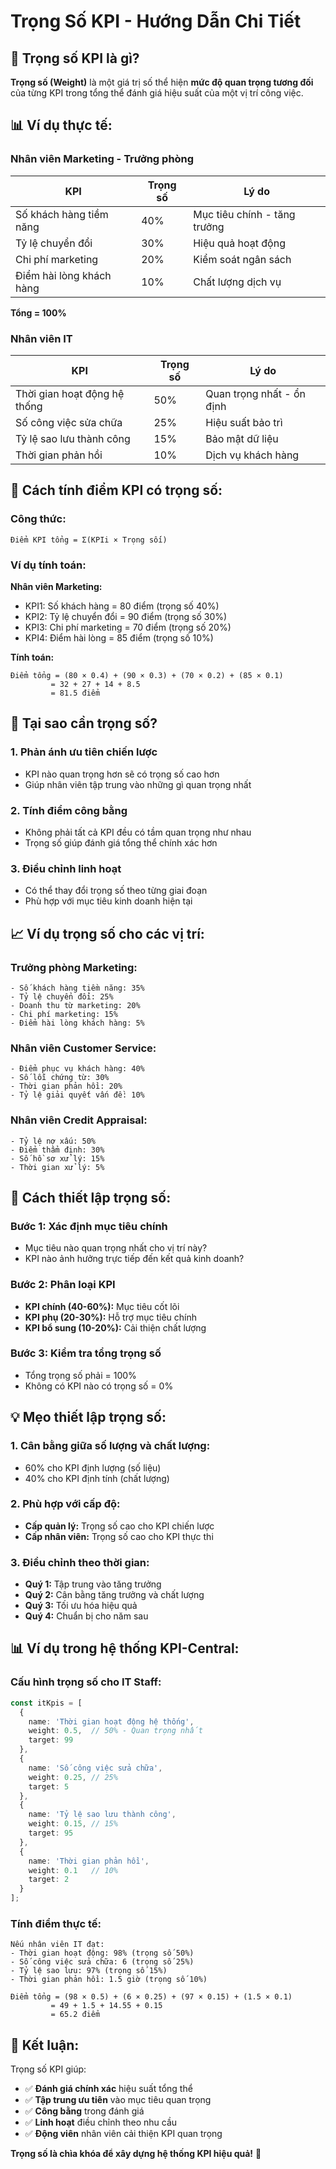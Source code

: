 # Trọng Số KPI - Hướng Dẫn Chi Tiết

## 🎯 **Trọng số KPI là gì?**

**Trọng số (Weight)** là một giá trị số thể hiện **mức độ quan trọng tương đối** của từng KPI trong tổng thể đánh giá hiệu suất của một vị trí công việc.

## 📊 **Ví dụ thực tế:**

### **Nhân viên Marketing - Trưởng phòng**

| KPI | Trọng số | Lý do |
|-----|----------|-------|
| Số khách hàng tiềm năng | 40% | Mục tiêu chính - tăng trưởng |
| Tỷ lệ chuyển đổi | 30% | Hiệu quả hoạt động |
| Chi phí marketing | 20% | Kiểm soát ngân sách |
| Điểm hài lòng khách hàng | 10% | Chất lượng dịch vụ |

**Tổng = 100%**

### **Nhân viên IT**

| KPI | Trọng số | Lý do |
|-----|----------|-------|
| Thời gian hoạt động hệ thống | 50% | Quan trọng nhất - ổn định |
| Số công việc sửa chữa | 25% | Hiệu suất bảo trì |
| Tỷ lệ sao lưu thành công | 15% | Bảo mật dữ liệu |
| Thời gian phản hồi | 10% | Dịch vụ khách hàng |

## 🔢 **Cách tính điểm KPI có trọng số:**

### **Công thức:**
```
Điểm KPI tổng = Σ(KPIi × Trọng sối)
```

### **Ví dụ tính toán:**

**Nhân viên Marketing:**
- KPI1: Số khách hàng = 80 điểm (trọng số 40%)
- KPI2: Tỷ lệ chuyển đổi = 90 điểm (trọng số 30%)
- KPI3: Chi phí marketing = 70 điểm (trọng số 20%)
- KPI4: Điểm hài lòng = 85 điểm (trọng số 10%)

**Tính toán:**
```
Điểm tổng = (80 × 0.4) + (90 × 0.3) + (70 × 0.2) + (85 × 0.1)
         = 32 + 27 + 14 + 8.5
         = 81.5 điểm
```

## 🎯 **Tại sao cần trọng số?**

### 1. **Phản ánh ưu tiên chiến lược**
- KPI nào quan trọng hơn sẽ có trọng số cao hơn
- Giúp nhân viên tập trung vào những gì quan trọng nhất

### 2. **Tính điểm công bằng**
- Không phải tất cả KPI đều có tầm quan trọng như nhau
- Trọng số giúp đánh giá tổng thể chính xác hơn

### 3. **Điều chỉnh linh hoạt**
- Có thể thay đổi trọng số theo từng giai đoạn
- Phù hợp với mục tiêu kinh doanh hiện tại

## 📈 **Ví dụ trọng số cho các vị trí:**

### **Trưởng phòng Marketing:**
```
- Số khách hàng tiềm năng: 35%
- Tỷ lệ chuyển đổi: 25%
- Doanh thu từ marketing: 20%
- Chi phí marketing: 15%
- Điểm hài lòng khách hàng: 5%
```

### **Nhân viên Customer Service:**
```
- Điểm phục vụ khách hàng: 40%
- Số lỗi chứng từ: 30%
- Thời gian phản hồi: 20%
- Tỷ lệ giải quyết vấn đề: 10%
```

### **Nhân viên Credit Appraisal:**
```
- Tỷ lệ nợ xấu: 50%
- Điểm thẩm định: 30%
- Số hồ sơ xử lý: 15%
- Thời gian xử lý: 5%
```

## 🔧 **Cách thiết lập trọng số:**

### **Bước 1: Xác định mục tiêu chính**
- Mục tiêu nào quan trọng nhất cho vị trí này?
- KPI nào ảnh hưởng trực tiếp đến kết quả kinh doanh?

### **Bước 2: Phân loại KPI**
- **KPI chính (40-60%):** Mục tiêu cốt lõi
- **KPI phụ (20-30%):** Hỗ trợ mục tiêu chính
- **KPI bổ sung (10-20%):** Cải thiện chất lượng

### **Bước 3: Kiểm tra tổng trọng số**
- Tổng trọng số phải = 100%
- Không có KPI nào có trọng số = 0%

## 💡 **Mẹo thiết lập trọng số:**

### **1. Cân bằng giữa số lượng và chất lượng:**
- 60% cho KPI định lượng (số liệu)
- 40% cho KPI định tính (chất lượng)

### **2. Phù hợp với cấp độ:**
- **Cấp quản lý:** Trọng số cao cho KPI chiến lược
- **Cấp nhân viên:** Trọng số cao cho KPI thực thi

### **3. Điều chỉnh theo thời gian:**
- **Quý 1:** Tập trung vào tăng trưởng
- **Quý 2:** Cân bằng tăng trưởng và chất lượng
- **Quý 3:** Tối ưu hóa hiệu quả
- **Quý 4:** Chuẩn bị cho năm sau

## 📊 **Ví dụ trong hệ thống KPI-Central:**

### **Cấu hình trọng số cho IT Staff:**
```typescript
const itKpis = [
  {
    name: 'Thời gian hoạt động hệ thống',
    weight: 0.5,  // 50% - Quan trọng nhất
    target: 99
  },
  {
    name: 'Số công việc sửa chữa',
    weight: 0.25, // 25%
    target: 5
  },
  {
    name: 'Tỷ lệ sao lưu thành công',
    weight: 0.15, // 15%
    target: 95
  },
  {
    name: 'Thời gian phản hồi',
    weight: 0.1   // 10%
    target: 2
  }
];
```

### **Tính điểm thực tế:**
```
Nếu nhân viên IT đạt:
- Thời gian hoạt động: 98% (trọng số 50%)
- Số công việc sửa chữa: 6 (trọng số 25%)
- Tỷ lệ sao lưu: 97% (trọng số 15%)
- Thời gian phản hồi: 1.5 giờ (trọng số 10%)

Điểm tổng = (98 × 0.5) + (6 × 0.25) + (97 × 0.15) + (1.5 × 0.1)
         = 49 + 1.5 + 14.55 + 0.15
         = 65.2 điểm
```

## 🎉 **Kết luận:**

Trọng số KPI giúp:
- ✅ **Đánh giá chính xác** hiệu suất tổng thể
- ✅ **Tập trung ưu tiên** vào mục tiêu quan trọng
- ✅ **Công bằng** trong đánh giá
- ✅ **Linh hoạt** điều chỉnh theo nhu cầu
- ✅ **Động viên** nhân viên cải thiện KPI quan trọng

**Trọng số là chìa khóa để xây dựng hệ thống KPI hiệu quả!** 🚀
